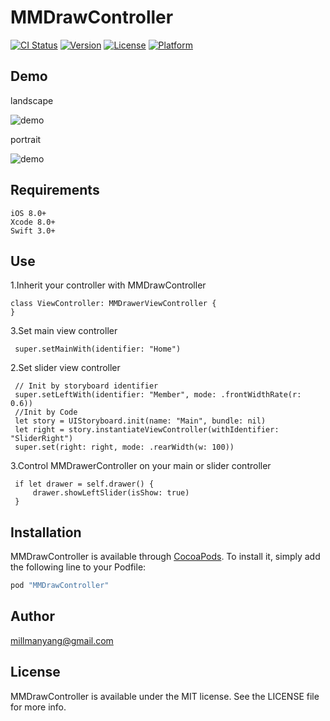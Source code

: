 # MMDrawController

[![CI Status](http://img.shields.io/travis/millmanyang@gmail.com/MMDrawController.svg?style=flat)](https://travis-ci.org/millmanyang@gmail.com/MMDrawController)
[![Version](https://img.shields.io/cocoapods/v/MMDrawController.svg?style=flat)](http://cocoapods.org/pods/MMDrawController)
[![License](https://img.shields.io/cocoapods/l/MMDrawController.svg?style=flat)](http://cocoapods.org/pods/MMDrawController)
[![Platform](https://img.shields.io/cocoapods/p/MMDrawController.svg?style=flat)](http://cocoapods.org/pods/MMDrawController)

## Demo
landscape

![demo](https://github.com/MillmanY/MMDrawController/blob/master/demoFIle/landscape.gif)

portrait
    
![demo](https://github.com/MillmanY/MMDrawController/blob/master/demoFIle/portrait.gif)


## Requirements
   
    iOS 8.0+
    Xcode 8.0+
    Swift 3.0+    
## Use
1.Inherit your controller with MMDrawController
    
    class ViewController: MMDrawerViewController {
    }
    
3.Set main view controller
            
     super.setMainWith(identifier: "Home")

2.Set slider view controller
 
     // Init by storyboard identifier
     super.setLeftWith(identifier: "Member", mode: .frontWidthRate(r: 0.6))
     //Init by Code
     let story = UIStoryboard.init(name: "Main", bundle: nil)
     let right = story.instantiateViewController(withIdentifier: "SliderRight")
     super.set(right: right, mode: .rearWidth(w: 100))

3.Control MMDrawerController on your main or slider controller

     if let drawer = self.drawer() {
         drawer.showLeftSlider(isShow: true)
     }

## Installation

MMDrawController is available through [CocoaPods](http://cocoapods.org). To install
it, simply add the following line to your Podfile:

```ruby
pod "MMDrawController"
```

## Author

millmanyang@gmail.com

## License

MMDrawController is available under the MIT license. See the LICENSE file for more info.
